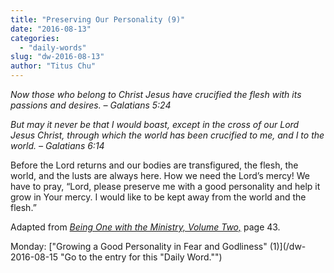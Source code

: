 ```yaml
---
title: "Preserving Our Personality (9)"
date: "2016-08-13"
categories: 
  - "daily-words"
slug: "dw-2016-08-13"
author: "Titus Chu"
---
```


_Now those who belong to Christ Jesus have crucified the flesh with its passions and desires._ _– Galatians 5:24_

_But may it never be that I would boast, except in the cross of our Lord Jesus Christ, through which the world has been crucified to me, and I to the world._ _– Galatians 6:14_

Before the Lord returns and our bodies are transfigured, the flesh, the world, and the lusts are always here. How we need the Lord’s mercy! We have to pray, “Lord, please preserve me with a good personality and help it grow in Your mercy. I would like to be kept away from the world and the flesh.”

Adapted from _[Being One with the Ministry, Volume Two,](/book-one-with-the-ministry-vol-2/ "Go to the listing for this book.")_ page 43.

Monday: ["Growing a Good Personality in Fear and Godliness" (1)](/dw-2016-08-15 "Go to the entry for this "Daily Word."")
